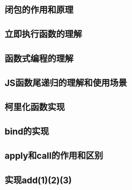 # 闭包的作用和原理
# 立即执行函数的理解
# 函数式编程的理解
# JS函数尾递归的理解和使用场景
# 柯里化函数实现
# bind的实现
# apply和call的作用和区别
# 实现add(1)(2)(3)